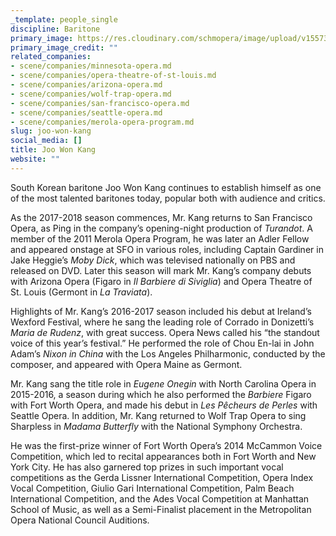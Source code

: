 ```yaml
---
_template: people_single
discipline: Baritone
primary_image: https://res.cloudinary.com/schmopera/image/upload/v1557326408/media/2019/05/JooWonKang.jpg
primary_image_credit: ""
related_companies:
- scene/companies/minnesota-opera.md
- scene/companies/opera-theatre-of-st-louis.md
- scene/companies/arizona-opera.md
- scene/companies/wolf-trap-opera.md
- scene/companies/san-francisco-opera.md
- scene/companies/seattle-opera.md
- scene/companies/merola-opera-program.md
slug: joo-won-kang
social_media: []
title: Joo Won Kang
website: ""
---
```

South Korean baritone Joo Won Kang continues to establish himself as one of the most talented baritones today, popular both with audience and critics.

As the 2017-2018 season commences, Mr. Kang returns to San Francisco Opera, as Ping in the company’s opening-night production of _Turandot_. A member of the 2011 Merola Opera Program, he was later an Adler Fellow and appeared onstage at SFO in various roles, including Captain Gardiner in Jake Heggie’s _Moby Dick_, which was televised nationally on PBS and released on DVD. Later this season will mark Mr. Kang’s company debuts with Arizona Opera (Figaro in _Il Barbiere di Siviglia_) and Opera Theatre of St. Louis (Germont in _La Traviata_).

Highlights of Mr. Kang’s 2016-2017 season included his debut at Ireland’s Wexford Festival, where he sang the leading role of Corrado in Donizetti’s _Maria de Rudenz_, with great success. Opera News called his “the standout voice of this year’s festival.” He performed the role of Chou En-lai in John Adam’s _Nixon in China_ with the Los Angeles Philharmonic, conducted by the composer, and appeared with Opera Maine as Germont.

Mr. Kang sang the title role in _Eugene Onegin_ with North Carolina Opera in 2015-2016, a season during which he also performed the _Barbiere_ Figaro with Fort Worth Opera, and made his debut in _Les Pêcheurs de Perles_ with Seattle Opera. In addition, Mr. Kang returned to Wolf Trap Opera to sing Sharpless in _Madama Butterfly_ with the National Symphony Orchestra.

He was the first-prize winner of Fort Worth Opera’s 2014 McCammon Voice Competition, which led to recital appearances both in Fort Worth and New York City. He has also garnered top prizes in such important vocal competitions as the Gerda Lissner International Competition, Opera Index Vocal Competition, Giulio Gari International Competition, Palm Beach International Competition, and the Ades Vocal Competition at Manhattan School of Music, as well as a Semi-Finalist placement in the Metropolitan Opera National Council Auditions.